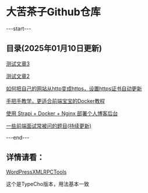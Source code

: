 # 大苦茶子Github仓库

---start---
## 目录(2025年01月10日更新)
[测试文章3](https://tc.xukucha.cn/index.php/p/2025-01-11-test2.html)

[测试文章2](https://tc.xukucha.cn/index.php/p/2025-01-10-test1.html)

[如何把自己的网站从http变成https，设置https证书自动更新](https://tc.xukucha.cn/index.php/p/2025-01-03-http-to-https.html)

[手把手教学，更适合前端宝宝的Docker教程](https://tc.xukucha.cn/index.php/p/2024-12-22-docker-tutorial.html)

[使用 Strapi + Docker + Nginx 部署个人博客后台](https://tc.xukucha.cn/index.php/p/2024-12-19-strapi-docker-nginx-blog.html)

[一些前端面试常被问的题目(持续更新)](https://tc.xukucha.cn/index.php/p/2024-07-22-frontend-interview-questions.html)

---end---





## 详情请看：

[WordPressXMLRPCTools](https://github.com/dakuchazi/WordPressXMLRPCTools)

这个是TypeCho版本，用法基本一致

